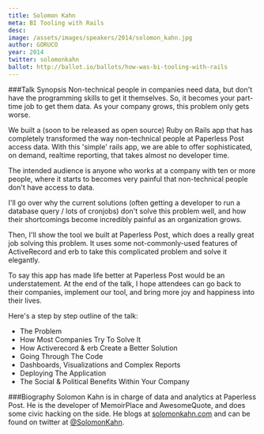 ```yaml
---
title: Solomon Kahn
meta: BI Tooling with Rails
desc: 
image: /assets/images/speakers/2014/solomon_kahn.jpg
author: GORUCO
year: 2014
twitter: solomonkahn
ballot: http://ballot.io/ballots/how-was-bi-tooling-with-rails
---
```


###Talk Synopsis
Non-technical people in companies need data, but don't have the programming skills to get it themselves. So, it becomes your part-time job to get them data. As your company grows, this problem only gets worse.

We built a (soon to be released as open source) Ruby on Rails app that has completely transformed the way non-technical people at Paperless Post access data. With this 'simple' rails app, we are able to offer sophisticated, on demand, realtime reporting, that takes almost no developer time.

The intended audience is anyone who works at a company with ten or more people, where it starts to becomes very painful that non-technical people don't have access to data.

I'll go over why the current solutions (often getting a developer to run a database query / lots of cronjobs) don't solve this problem well, and how their shortcomings become incredibly painful as an organization grows.

Then, I'll show the tool we built at Paperless Post, which does a really great job solving this problem. It uses some not-commonly-used features of ActiveRecord and erb to take this complicated problem and solve it elegantly.

To say this app has made life better at Paperless Post would be an understatement. At the end of the talk, I hope attendees can go back to their companies, implement our tool, and bring more joy and happiness into their lives.

Here's a step by step outline of the talk:

* The Problem 
* How Most Companies Try To Solve It 
* How Activerecord & erb Create a Better Solution 
* Going Through The Code
* Dashboards, Visualizations and Complex Reports
* Deploying The Application 
* The Social & Political Benefits Within Your Company

###Biography
Solomon Kahn is in charge of data and analytics at Paperless Post. He is the developer of MemoirPlace and AwesomeQuote, and does some civic hacking on the side. He blogs at [solomonkahn.com](http://solomonkahn.com) and can be found on twitter at [@SolomonKahn](http://twitter.com/solomonkahn).

